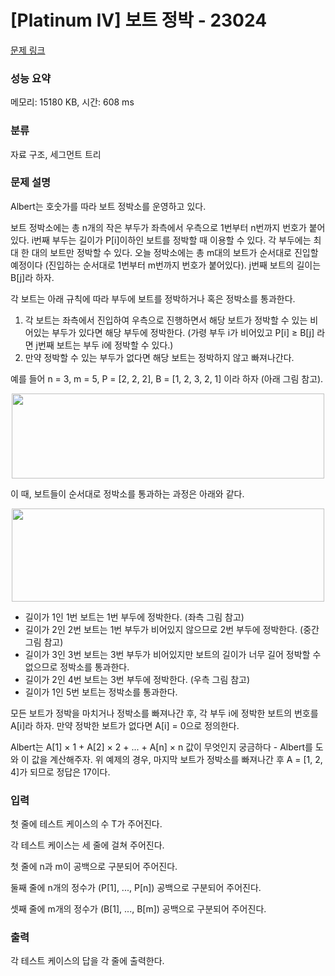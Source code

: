 # [Platinum IV] 보트 정박 - 23024 

[문제 링크](https://www.acmicpc.net/problem/23024) 

### 성능 요약

메모리: 15180 KB, 시간: 608 ms

### 분류

자료 구조, 세그먼트 트리

### 문제 설명

<p>Albert는 호숫가를 따라 보트 정박소를 운영하고 있다.</p>

<p>보트 정박소에는 총 n개의 작은 부두가 좌측에서 우측으로 1번부터 n번까지 번호가 붙어있다. i번째 부두는 길이가 P[i]이하인 보트를 정박할 때 이용할 수 있다. 각 부두에는 최대 한 대의 보트만 정박할 수 있다. 오늘 정박소에는 총 m대의 보트가 순서대로 진입할 예정이다 (진입하는 순서대로 1번부터 m번까지 번호가 붙어있다). j번째 보트의 길이는 B[j]라 하자.</p>

<p>각 보트는 아래 규칙에 따라 부두에 보트를 정박하거나 혹은 정박소를 통과한다.</p>

<ol>
	<li>각 보트는 좌측에서 진입하여 우측으로 진행하면서 해당 보트가 정박할 수 있는 비어있는 부두가 있다면 해당 부두에 정박한다. (가령 부두 i가 비어있고 P[i] ≥ B[j] 라면 j번째 보트는 부두 i에 정박할 수 있다.)</li>
	<li>만약 정박할 수 있는 부두가 없다면 해당 보트는 정박하지 않고 빠져나간다.</li>
</ol>

<p>예를 들어 n = 3, m = 5, P = [2, 2, 2], B = [1, 2, 3, 2, 1] 이라 하자 (아래 그림 참고).</p>

<p style="text-align: center;"><img alt="" src="https://upload.acmicpc.net/6f04aa92-4c78-409d-8ac4-0d2845dba093/-/preview/" style="height: 136px; width: 500px;"></p>

<p>이 때, 보트들이 순서대로 정박소를 통과하는 과정은 아래와 같다.</p>

<p style="text-align: center;"><img alt="" src="https://upload.acmicpc.net/fd140e5f-9708-4bd8-803f-9bbebf5e9099/-/preview/" style="height: 149px; width: 500px;"></p>

<ul>
	<li>길이가 1인 1번 보트는 1번 부두에 정박한다. (좌측 그림 참고)</li>
	<li>길이가 2인 2번 보트는 1번 부두가 비어있지 않으므로 2번 부두에 정박한다. (중간 그림 참고)</li>
	<li>길이가 3인 3번 보트는 3번 부두가 비어있지만 보트의 길이가 너무 길어 정박할 수 없으므로 정박소를 통과한다.</li>
	<li>길이가 2인 4번 보트는 3번 부두에 정박한다. (우측 그림 참고)</li>
	<li>길이가 1인 5번 보트는 정박소를 통과한다.</li>
</ul>

<p>모든 보트가 정박을 마치거나 정박소를 빠져나간 후, 각 부두 i에 정박한 보트의 번호를 A[i]라 하자. 만약 정박한 보트가 없다면 A[i] = 0으로 정의한다.</p>

<p>Albert는 A[1] × 1 + A[2] × 2 + ... + A[n] × n 값이 무엇인지 궁금하다 - Albert를 도와 이 값을 계산해주자. 위 예제의 경우, 마지막 보트가 정박소를 빠져나간 후 A = [1, 2, 4]가 되므로 정답은 17이다.</p>

### 입력 

 <p>첫 줄에 테스트 케이스의 수 T가 주어진다.</p>

<p>각 테스트 케이스는 세 줄에 걸쳐 주어진다.</p>

<p>첫 줄에 n과 m이 공백으로 구분되어 주어진다.</p>

<p>둘째 줄에 n개의 정수가 (P[1], ..., P[n]) 공백으로 구분되어 주어진다.</p>

<p>셋째 줄에 m개의 정수가 (B[1], ..., B[m]) 공백으로 구분되어 주어진다.</p>

### 출력 

 <p>각 테스트 케이스의 답을 각 줄에 출력한다.</p>

